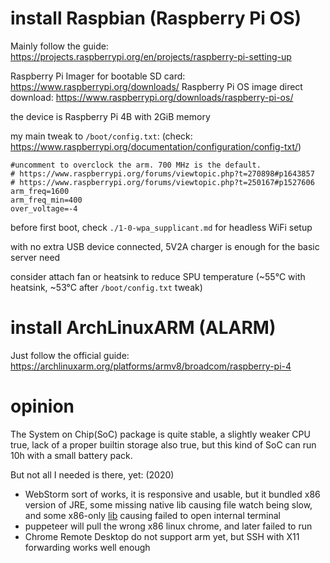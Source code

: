 # install Raspbian (Raspberry Pi OS)

Mainly follow the guide: https://projects.raspberrypi.org/en/projects/raspberry-pi-setting-up

Raspberry Pi Imager for bootable SD card: https://www.raspberrypi.org/downloads/
Raspberry Pi OS image direct download: https://www.raspberrypi.org/downloads/raspberry-pi-os/

the device is Raspberry Pi 4B with 2GiB memory

my main tweak to `/boot/config.txt`: (check: https://www.raspberrypi.org/documentation/configuration/config-txt/)
```
#uncomment to overclock the arm. 700 MHz is the default.
# https://www.raspberrypi.org/forums/viewtopic.php?t=270898#p1643857
# https://www.raspberrypi.org/forums/viewtopic.php?t=250167#p1527606
arm_freq=1600
arm_freq_min=400
over_voltage=-4
```

before first boot, check `./1-0-wpa_supplicant.md` for headless WiFi setup

with no extra USB device connected, 5V2A charger is enough for the basic server need

consider attach fan or heatsink to reduce SPU temperature (~55°C with heatsink, ~53°C after `/boot/config.txt` tweak)


# install ArchLinuxARM (ALARM)

Just follow the official guide: https://archlinuxarm.org/platforms/armv8/broadcom/raspberry-pi-4


# opinion

The System on Chip(SoC) package is quite stable,
  a slightly weaker CPU true,
  lack of a proper builtin storage also true,
  but this kind of SoC can run 10h with a small battery pack.

But not all I needed is there, yet: (2020)
- WebStorm sort of works, it is responsive and usable,
    but it bundled x86 version of JRE, 
    some missing native lib causing file watch being slow,
    and some x86-only [lib](https://github.com/JetBrains/pty4j/issues/82) causing failed to open internal terminal
- puppeteer will pull the wrong x86 linux chrome, and later failed to run
- Chrome Remote Desktop do not support arm yet,
    but SSH with X11 forwarding works well enough
